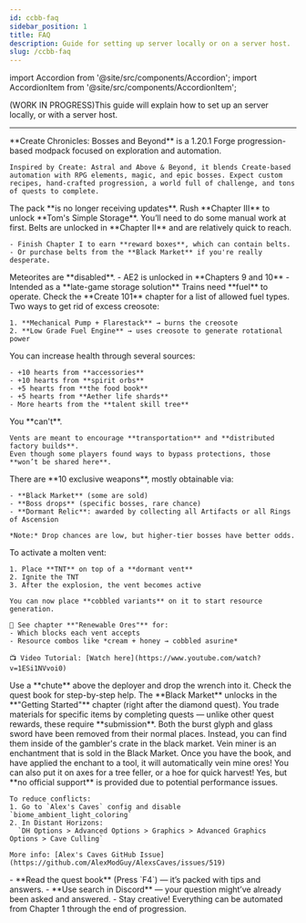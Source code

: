 ```yaml
---
id: ccbb-faq
sidebar_position: 1
title: FAQ
description: Guide for setting up server locally or on a server host.
slug: /ccbb-faq
---
```

import Accordion from '@site/src/components/Accordion';
import AccordionItem from '@site/src/components/AccordionItem';


(WORK IN PROGRESS)This guide will explain how to set up an server locally, or with a server host.

---

<Accordion>
  <AccordionItem header="What is Create Chronicles?">
    **Create Chronicles: Bosses and Beyond** is a 1.20.1 Forge <span className="bold-primary">progression-based modpack</span> focused on <span className="bold-primary">exploration and automation</span>.

    Inspired by Create: Astral and Above & Beyond, it blends Create-based automation with RPG elements, magic, and epic bosses. Expect custom recipes, hand-crafted progression, a world full of challenge, and tons of quests to complete.
  </AccordionItem>
  <AccordionItem header="Will it receive updates?">
    The pack **is no longer receiving updates**.
  </AccordionItem>
  <AccordionItem header="What's the best early game storage solution?">
    Rush **Chapter III** to unlock **Tom's Simple Storage**.
  </AccordionItem>
  <AccordionItem header="How am I going to automate stuff if I don't have access to belts?">
    You’ll need to do some manual work at first. Belts are unlocked in **Chapter II** and are relatively quick to reach.

    - Finish Chapter I to earn **reward boxes**, which can contain belts.
    - Or purchase belts from the **Black Market** if you're really desperate.
  </AccordionItem>
  <AccordionItem header="Why don't I find any meteorites from AE2?">
    Meteorites are **disabled**.
    - AE2 is unlocked in **Chapters 9 and 10**
    - Intended as a **late-game storage solution**
  </AccordionItem>
  <AccordionItem header="My train doesn’t run. Why?">
    Trains need **fuel** to operate.  
    Check the **Create 101** chapter for a list of allowed fuel types.
  </AccordionItem>
  <AccordionItem header="How can I process extra creosote?">
    Two ways to get rid of excess creosote:

    1. **Mechanical Pump + Flarestack** → burns the creosote  
    2. **Low Grade Fuel Engine** → uses creosote to generate rotational power
  </AccordionItem>
  <AccordionItem header="How can I increase my health?">
    You can increase health through several sources:

    - +10 hearts from **accessories**
    - +10 hearts from **spirit orbs**
    - +5 hearts from **the food book**
    - +5 hearts from **Aether life shards**
    - More hearts from the **talent skill tree**
  </AccordionItem>
  <AccordionItem header="How do I activate a molten vent? How do they work?">
    You **can't**.

    Vents are meant to encourage **transportation** and **distributed factory builds**.  
    Even though some players found ways to bypass protections, those **won’t be shared here**.
  </AccordionItem>
  <AccordionItem header="Where do I find legendary weapons from Simply Swords?">
    There are **10 exclusive weapons**, mostly obtainable via:

    - **Black Market** (some are sold)
    - **Boss drops** (specific bosses, rare chance)
    - **Dormant Relic**: awarded by collecting all Artifacts or all Rings of Ascension

    *Note:* Drop chances are low, but higher-tier bosses have better odds.
  </AccordionItem>
  <AccordionItem header="How do I activate a molten vent?">
    To activate a molten vent:

    1. Place **TNT** on top of a **dormant vent**
    2. Ignite the TNT
    3. After the explosion, the vent becomes active

    You can now place **cobbled variants** on it to start resource generation.

    📘 See chapter **"Renewable Ores"** for:
    - Which blocks each vent accepts
    - Resource combos like *cream + honey → cobbled asurine*

    📺 Video Tutorial: [Watch here](https://www.youtube.com/watch?v=1ESi1NVvoi0)
  </AccordionItem>
  <AccordionItem header="How do I put a wrench in the deployer's hand?">
    Use a **chute** above the deployer and drop the wrench into it.  
    Check the quest book for step-by-step help.
  </AccordionItem>
  <AccordionItem header="How do I unlock the black market?">
    The **Black Market** unlocks in the **"Getting Started"** chapter (right after the diamond quest).  
    You trade materials for specific items by completing quests — unlike other quest rewards, these require **submission**.

  </AccordionItem>
    <AccordionItem header="Where is Burst Glyph/Glass Sword?">
    Both the burst glyph and glass sword have been removed from their normal places. Instead, you can find them inside of the gambler's crate in the black market.
  </AccordionItem>
  <AccordionItem header="How can I use vein mine?">
    Vein miner is an enchantment that is sold in the Black Market. Once you have the book, and have applied the enchant to a tool, it will automatically vein mine ores! You can also put it on axes for a tree feller, or a hoe for quick harvest!
  </AccordionItem>
  <AccordionItem header="Is the pack compatible with Distant Horizons?">
    Yes, but **no official support** is provided due to potential performance issues.

    To reduce conflicts:
    1. Go to `Alex's Caves` config and disable `biome_ambient_light_coloring`
    2. In Distant Horizons:  
      `DH Options > Advanced Options > Graphics > Advanced Graphics Options > Cave Culling`

    More info: [Alex's Caves GitHub Issue](https://github.com/AlexModGuy/AlexsCaves/issues/519)

  </AccordionItem>
  <AccordionItem header="🤔 How to avoid asking questions?">
    - **Read the quest book** (Press `F4`) — it’s packed with tips and answers.
    - **Use search in Discord** — your question might’ve already been asked and answered.
    - Stay creative! Everything can be automated from Chapter 1 through the end of progression.
  </AccordionItem>
</Accordion>
